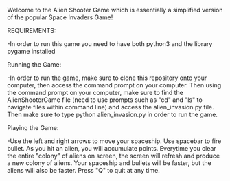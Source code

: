 Welcome to the Alien Shooter Game which is essentially a simplified version of the popular Space Invaders Game!

REQUIREMENTS:

-In order to run this game you need to have both python3 and the library pygame installed

Running the Game:

-In order to run the game, make sure to clone this repository onto your computer, then access the command prompt on your computer. Then using the command prompt on your computer, make sure to find the AlienShooterGame file (need to use prompts such as "cd" and "ls" to navigate files within command line) and access the alien_invasion.py file. Then make sure to type python alien_invasion.py in order to run the game.

Playing the Game:

-Use the left and right arrows to move your spaceship. Use spacebar to fire bullet. As you hit an alien, you will accumulate points. Everytime you clear the entire "colony" of aliens on screen, the screen will refresh and produce a new colony of aliens. Your spaceship and bullets will be faster, but the aliens will also be faster. Press "Q" to quit at any time. 
